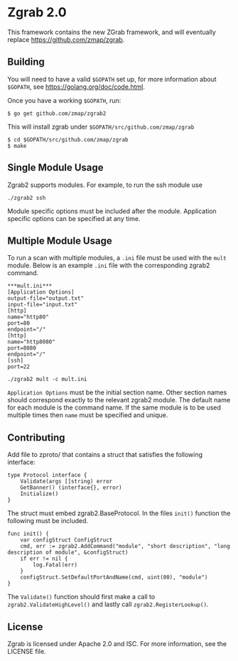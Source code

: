 Zgrab 2.0
=========

This framework contains the new ZGrab framework, and will eventually replace https://github.com/zmap/zgrab.

## Building

You will need to have a valid `$GOPATH` set up, for more information about `$GOPATH`, see https://golang.org/doc/code.html.

Once you have a working `$GOPATH`, run:

```
$ go get github.com/zmap/zgrab2
```

This will install zgrab under `$GOPATH/src/github.com/zmap/zgrab`

```
$ cd $GOPATH/src/github.com/zmap/zgrab
$ make
```

## Single Module Usage 

Zgrab2 supports modules. For example, to run the ssh module use

```
./zgrab2 ssh
```

Module specific options must be included after the module. Application specific options can be specified at any time.

## Multiple Module Usage

To run a scan with multiple modules, a `.ini` file must be used with the `mult` module. Below is an example `.ini` file with the corresponding zgrab2 command. 

```
***mult.ini***
[Application Options]
output-file="output.txt"
input-file="input.txt"
[http]
name="http80"
port=80
endpoint="/"
[http]
name="http8080"
port=8080
endpoint="/"
[ssh]
port=22
```
```
./zgrab2 mult -c mult.ini
```
`Application Options` must be the initial section name. Other section names should correspond exactly to the relevant zgrab2 module. The default name for each module is the command name. If the same module is to be used multiple times then `name` must be specified and unique. 

## Contributing

Add file to zproto/ that contains a struct that satisfies the following interface:
```
type Protocol interface {
    Validate(args []string) error
    GetBanner() (interface{}, error)
    Initialize()
}
```

The struct must embed zgrab2.BaseProtocol. In the files `init()` function the following must be included. 

```
func init() {
    var configStruct ConfigStruct
    cmd, err := zgrab2.AddCommand("module", "short description", "long description of module", &configStruct)
    if err != nil {
        log.Fatal(err)
    }
    configStruct.SetDefaultPortAndName(cmd, uint(00), "module")
}
```

The `Validate()` function should first make a call to `zgrab2.ValidateHighLevel()` and lastly call `zgrab2.RegisterLookup()`.

## License
Zgrab is licensed under Apache 2.0 and ISC. For more information, see the LICENSE file.
